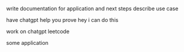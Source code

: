 write documentation for application and next steps
describe use case

have chatgpt help you prove hey i can do this

work on chatgpt leetcode

some application
